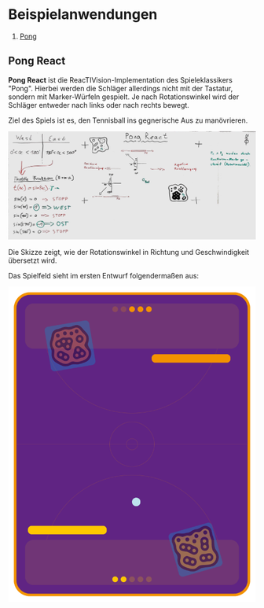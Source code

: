 # Beispielanwendungen

1. [Pong](#pong-react)

## Pong React

**Pong React** ist die ReacTIVision-Implementation des Spieleklassikers "Pong". Hierbei
werden die Schläger allerdings nicht mit der Tastatur, sondern mit Marker-Würfeln gespielt.
Je nach Rotationswinkel wird der Schläger entweder nach links oder nach rechts bewegt.

Ziel des Spiels ist es, den Tennisball ins gegnerische Aus zu manövrieren.

![draft_pong_react_230327-01.png](./assets/images/sketch/draft_pong_react_230327-01.png)

Die Skizze zeigt, wie der Rotationswinkel in Richtung und Geschwindigkeit übersetzt wird.

Das Spielfeld sieht im ersten Entwurf folgendermaßen aus:

![draft_pong_react_hui_230327-01.png](./assets/images/sketch/draft_pong_react_hui_230327-01.png)